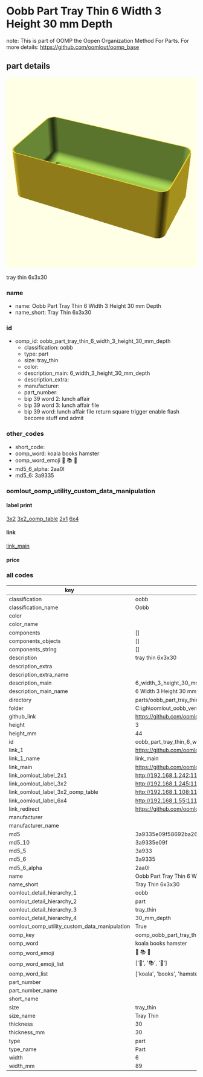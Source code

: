 # Oobb Part Tray Thin 6 Width 3 Height 30 mm Depth  

note: This is part of OOMP the Oopen Organization Method For Parts. For more details: https://github.com/oomlout/oomp_base

##  part details
  

[![](3dpr.png)](3dpr.png)

tray thin 6x3x30



### name
* name: Oobb Part Tray Thin 6 Width 3 Height 30 mm Depth
* name_short: Tray Thin 6x3x30 
### id
* oomp_id: oobb_part_tray_thin_6_width_3_height_30_mm_depth
  * classification: oobb
  * type: part
  * size: tray_thin
  * color: 
  * description_main: 6_width_3_height_30_mm_depth
  * description_extra: 
  * manufacturer: 
  * part_number: 
  * bip 39 word 2: lunch affair
  * bip 39 word 3: lunch affair file
  * bip 39 word: lunch affair file return square trigger enable flash become stuff end admit

### other_codes
* short_code: 
* oomp_word: koala books hamster
* oomp_word_emoji :koala: :books: :hamster:
* md5_6_alpha: 2aa0l
* md5_6: 3a9335






### oomlout_oomp_utility_custom_data_manipulation
#### label print
[3x2](http://192.168.1.245:1112/?label=oomp%202aa0l)
[3x2_oomp_table](http://192.168.1.108:1112/?label=oomp%202aa0l)
[2x1](http://192.168.1.242:1112/?label=oomp%202aa0l)
[6x4](http://192.168.1.55:1112/?label=oomp%202aa0l)    

#### link

[link_main](https://github.com/oomlout/oomlout_oobb_version_4_generated_parts/tree/main/navigation_oomp/oobb/part/tray_thin/6_width_3_height_30_mm_depth/part)                              

#### price







### all codes 
| key | value |  
| --- | --- |  
| classification | oobb |  
| classification_name | Oobb |  
| color |  |  
| color_name |  |  
| components | [] |  
| components_objects | [] |  
| components_string | [] |  
| description | tray thin 6x3x30 |  
| description_extra |  |  
| description_extra_name |  |  
| description_main | 6_width_3_height_30_mm_depth |  
| description_main_name | 6 Width 3 Height 30 mm Depth |  
| directory | parts/oobb_part_tray_thin_6_width_3_height_30_mm_depth |  
| folder | C:\gh\oomlout_oobb_version_4_generated_parts\parts\oobb_part_tray_thin_6_width_3_height_30_mm_depth |  
| github_link | https://github.com/oomlout/oomlout_oomp_part_src/tree/main/parts/oobb_part_tray_thin_6_width_3_height_30_mm_depth |  
| height | 3 |  
| height_mm | 44 |  
| id | oobb_part_tray_thin_6_width_3_height_30_mm_depth |  
| link_1 | https://github.com/oomlout/oomlout_oobb_version_4_generated_parts/tree/main/navigation_oomp/oobb/part/tray_thin/6_width_3_height_30_mm_depth/part |  
| link_1_name | link_main |  
| link_main | https://github.com/oomlout/oomlout_oobb_version_4_generated_parts/tree/main/navigation_oomp/oobb/part/tray_thin/6_width_3_height_30_mm_depth/part |  
| link_oomlout_label_2x1 | http://192.168.1.242:1112/?label=oomp%202aa0l |  
| link_oomlout_label_3x2 | http://192.168.1.245:1112/?label=oomp%202aa0l |  
| link_oomlout_label_3x2_oomp_table | http://192.168.1.108:1112/?label=oomp%202aa0l |  
| link_oomlout_label_6x4 | http://192.168.1.55:1112/?label=oomp%202aa0l |  
| link_redirect | https://github.com/oomlout/oomlout_oobb_version_4_generated_parts/tree/main/parts/oobb_tray_thin_06_03_30 |  
| manufacturer |  |  
| manufacturer_name |  |  
| md5 | 3a9335e09f58692ba269bb82ac411429 |  
| md5_10 | 3a9335e09f |  
| md5_5 | 3a933 |  
| md5_6 | 3a9335 |  
| md5_6_alpha | 2aa0l |  
| name | Oobb Part Tray Thin 6 Width 3 Height 30 mm Depth |  
| name_short | Tray Thin 6x3x30  |  
| oomlout_detail_hierarchy_1 | oobb |  
| oomlout_detail_hierarchy_2 | part |  
| oomlout_detail_hierarchy_3 | tray_thin |  
| oomlout_detail_hierarchy_4 | 30_mm_depth |  
| oomlout_oomp_utility_custom_data_manipulation | True |  
| oomp_key | oomp_oobb_part_tray_thin_6_width_3_height_30_mm_depth |  
| oomp_word | koala books hamster |  
| oomp_word_emoji | :koala: :books: :hamster: |  
| oomp_word_emoji_list | [':koala:', ':books:', ':hamster:'] |  
| oomp_word_list | ['koala', 'books', 'hamster'] |  
| part_number |  |  
| part_number_name |  |  
| short_name |  |  
| size | tray_thin |  
| size_name | Tray Thin |  
| thickness | 30 |  
| thickness_mm | 30 |  
| type | part |  
| type_name | Part |  
| width | 6 |  
| width_mm | 89 |  

